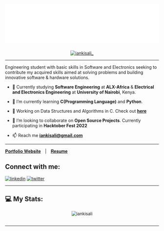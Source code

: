<!--<h1 align="center">Hi there 👋, I'm Ian Kisali</h1>-->

<h1 align="center">
<img src="header.svg" />
</h1>

<p align="center"> <a href="https://twitter.com/iankisali_" target="blank"><img src="https://img.shields.io/twitter/follow/iankisali_?color=1DA1F2&logo=twitter&style=for-the-badge" alt="iankisali_" /></a> </p>

---

<!--[![Twitter Follow](https://img.shields.io/twitter/follow/iankisali_?color=1DA1F2&logo=twitter&style=for-the-badge)](https://twitter.com/intent/follow?original_referer=https%3A%2F%2Fgithub.com%2iankisali_&screen_name=iankisali_)-->


Engineering student with basic skills in
Software and Electronics seeking to contribute my acquired skills aimed at solving problems and building innovative software & hardware solutions.


- 🔭 Currently studying **Software Engineering** at **ALX-Africa** & **Electrical and Electronics Engineering** at **University of Nairobi**, Kenya.

- 🌱 I’m currently learning **C(Programming Language)** and **Python**.

- 🌱 Working on Data Structures and Algorithms in C. Check out **[here](https://github.com/iankisali/C-Data-Structures-Algorithms)**

- 👯 I’m looking to collaborate on **Open Source Projects**. Currently participating in **Hacktober Fest 2022**

- 📫 Reach me **iankisali@gmail.com**
---
<span> [𝐏𝐨𝐫𝐭𝐟𝐨𝐥𝐢𝐨 𝐖𝐞𝐛𝐬𝐢𝐭𝐞](https://iankisali.github.io/)&emsp;|&emsp;[𝐑𝐞𝐬𝐮𝐦𝐞](https://iankisali.github.io/Ian-Kisali-Resume.html) </span>


## Connect with me:
[<img src='https://cdn.jsdelivr.net/npm/simple-icons@3.0.1/icons/linkedin.svg' alt='linkedin' height='40'>](https://www.linkedin.com/in/ian-kisali-bb4164209/)
[<img src='https://cdn.jsdelivr.net/npm/simple-icons@3.0.1/icons/twitter.svg' alt='twitter' height='40'>](https://twitter.com/IanKisali_) 

---

<!-- BLOG-POST-LIST:START -->
## 💻 My Stats:
<div align="center">

<!--<img height="180em" src="https://github-readme-stats.vercel.app/api?username=iankisali&show_icons=true&theme=github_dark&count_private=true"/>
<img height="180em" src="https://github-readme-stats.vercel.app/api/top-langs/?username=iankisali&layout=compact&langs_count=7&theme=github_dark"/>-->

<img align="center" src="https://github-readme-streak-stats.herokuapp.com/?user=iankisali&&theme=tokyonight" alt="iankisali" />

<br>
<br>

<!--[![Kisali's GitHub activity graph](https://activity-graph.herokuapp.com/graph?username=iankisali&&theme=xcode)](https://github.com/iankisali)-->

</div>
<!--![GitHub Activity Graph](https://activity-graph.herokuapp.com/graph?username=iankisali&theme=merko)-->

---

<!---
iankisali/iankisali is a ✨ special ✨ repository because its `README.md` (this file) appears on your GitHub profile.
You can click the Preview link to take a look at your changes.
--->
